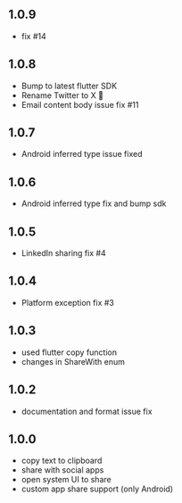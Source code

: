 ## 1.0.9

* fix #14

## 1.0.8

* Bump to latest flutter SDK
* Rename Twitter to X 🚀
* Email content body issue fix #11

## 1.0.7

* Android inferred type issue fixed

## 1.0.6

* Android inferred type fix and bump sdk

## 1.0.5

* LinkedIn sharing fix #4

## 1.0.4

* Platform exception fix #3

## 1.0.3

* used flutter copy function
* changes in ShareWith enum

## 1.0.2

* documentation and format issue fix

## 1.0.0

* copy text to clipboard
* share with social apps
* open system UI to share
* custom app share support (only Android)